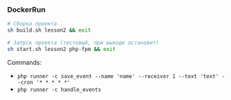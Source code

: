 ### DockerRun

```sh
# Сборка проекта
sh build.sh lesson2 && exit
```

```bash
# Запуск проекта (тестовый, при выходе остановит)
sh start.sh lesson2 php-fpm && exit
```

Commands:
- `php runner -c save_event --name 'name' --receiver 1 --text 'text' --cron '* * * * *'`
- `php runner -c handle_events`